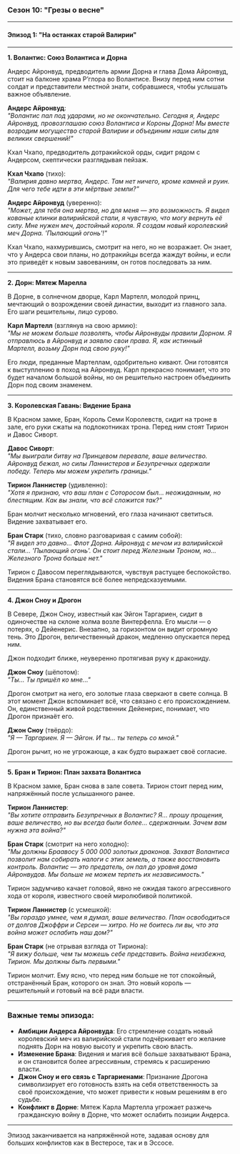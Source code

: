 ### Сезон 10: "Грезы о весне"

---

#### Эпизод 1: "На останках старой Валирии"

---

**1. Волантис: Союз Волантиса и Дорна**

Андерс Айронвуд, предводитель армии Дорна и глава Дома Айронвуд, стоит на балконе храма Р’глора во Волантисе. Внизу перед ним сотни солдат и представители местной знати, собравшиеся, чтобы услышать важное объявление.

**Андерс Айронвуд**:  
_"Волантис пал под ударами, но не окончательно. Сегодня я, Андерс Айронвуд, провозглашаю союз Волантиса и Короны Дорна! Мы вместе возродим могущество старой Валирии и объединим наши силы для великих свершений!"_

Кхал Чхапо, предводитель дотракийской орды, сидит рядом с Андерсом, скептически разглядывая пейзаж.

**Кхал Чхапо** (тихо):  
_"Валирия давно мертва, Андерс. Там нет ничего, кроме камней и руин. Для чего тебе идти в эти мёртвые земли?"_

**Андерс Айронвуд** (уверенно):  
_"Может, для тебя она мертва, но для меня — это возможность. Я видел кованые клинки валирийской стали, я чувствую, что могу вернуть её силу. Мне нужен меч, достойный короля. Я создам новый королевский меч Дорна. 'Пылающий огонь'!"_

Кхал Чхапо, нахмурившись, смотрит на него, но не возражает. Он знает, что у Андерса свои планы, но дотракийцы всегда жаждут войны, и если это приведёт к новым завоеваниям, он готов последовать за ним.

---

**2. Дорн: Мятеж Марелла**

В Дорне, в солнечном дворце, Карл Мартелл, молодой принц, мечтающий о возрождении своей династии, выходит из главного зала. Его шаги решительны, лицо сурово.

**Карл Мартелл** (взглянув на свою армию):  
_"Мы не можем больше позволять, чтобы Айронвуды правили Дорном. Я отправлюсь в Айронвуд и заявлю свои права. Я, как истинный Мартелл, возьму Дорн под свою руку!"_

Его люди, преданные Мартеллам, одобрительно кивают. Они готовятся к выступлению в поход на Айронвуд. Карл прекрасно понимает, что это будет началом большой войны, но он решительно настроен объединить Дорн под своим знаменем.

---

**3. Королевская Гавань: Видение Брана**

В Красном замке, Бран, Король Семи Королевств, сидит на троне в зале, его руки сжаты на подлокотниках трона. Перед ним стоят Тирион и Давос Сиворт.

**Давос Сиворт**:  
_"Мы выиграли битву на Принцевом перевале, ваше величество. Айронвуд бежал, но силы Ланнистеров и Безупречных одержали победу. Теперь мы можем укрепить границы."_

**Тирион Ланнистер** (удивленно):  
_"Хотя я признаю, что ваш план с Соторосом был... неожиданным, но блестящим. Как вы знали, что всё сложится так?"_

Бран молчит несколько мгновений, его глаза начинают светиться. Видение захватывает его.

**Бран Старк** (тихо, словно разговаривая с самим собой):  
_"Я видел это давно... Флот Дорна. Айронвуд с мечом из валирийской стали... 'Пылающий огонь'. Он стоит перед Железным Троном, но... Железного Трона больше нет."_

Тирион с Давосом переглядываются, чувствуя растущее беспокойство. Видения Брана становятся всё более непредсказуемыми.

---

**4. Джон Сноу и Дрогон**

В Севере, Джон Сноу, известный как Эйгон Таргариен, сидит в одиночестве на склоне холма возле Винтерфелла. Его мысли — о потерях, о Дейенерис. Внезапно, за горизонтом он видит огромную тень. Это Дрогон, величественный дракон, медленно опускается перед ним.

Джон подходит ближе, неуверенно протягивая руку к дракониду.

**Джон Сноу** (шёпотом):  
_"Ты... Ты пришёл ко мне..."_

Дрогон смотрит на него, его золотые глаза сверкают в свете солнца. В этот момент Джон вспоминает всё, что связано с его происхождением. Он, единственный живой родственник Дейенерис, понимает, что Дрогон признаёт его.

**Джон Сноу** (твёрдо):  
_"Я — Таргариен. Я — Эйгон. И ты... ты теперь со мной."_

Дрогон рычит, но не угрожающе, а как будто выражает своё согласие.

---

**5. Бран и Тирион: План захвата Волантиса**

В Красном замке, Бран снова в зале совета. Тирион стоит перед ним, напряжённый после услышанного ранее.

**Тирион Ланнистер**:  
_"Вы хотите отправить Безупречных в Волантис? Я... прошу прощения, ваше величество, но вы всегда были более... сдержанным. Зачем вам нужна эта война?"_

**Бран Старк** (смотрит на него холодно):  
_"Мы должны Браавосу 5 000 000 золотых драконов. Захват Волантиса позволит нам собирать налоги с этих земель, а также восстановить контроль. Волантис — это предатель, он пал до уровня дома Айронвудов. Мы больше не можем терпеть их независимость."_

Тирион задумчиво качает головой, явно не ожидая такого агрессивного хода от короля, известного своей миролюбивой политикой.

**Тирион Ланнистер** (с усмешкой):  
_"Вы гораздо умнее, чем я думал, ваше величество. План освободиться от долгов Джоффри и Серсеи — хитро. Но не боитесь ли вы, что эта война может ослабить наш дом?"_

**Бран Старк** (не отрывая взгляда от Тириона):  
_"Я вижу больше, чем ты можешь себе представить. Война неизбежна, Тирион. Мы должны быть первыми."_

Тирион молчит. Ему ясно, что перед ним больше не тот спокойный, отстранённый Бран, которого он знал. Это новый король — решительный и готовый на всё ради власти.

---

### Важные темы эпизода:

- **Амбиции Андерса Айронвуда**: Его стремление создать новый королевский меч из валирийской стали подчёркивает его желание поднять Дорн на новую высоту и укрепить свою власть.
- **Изменение Брана**: Видения и магия всё больше захватывают Брана, и он становится более агрессивным, стремясь к расширению власти.
- **Джон Сноу и его связь с Таргариенами**: Признание Дрогона символизирует его готовность взять на себя ответственность за своё происхождение, что может привести к новым решениям в его судьбе.
- **Конфликт в Дорне**: Мятеж Карла Мартелла угрожает разжечь гражданскую войну в Дорне, что может ослабить позиции Андерса.

---

Эпизод заканчивается на напряжённой ноте, задавая основу для больших конфликтов как в Вестеросе, так и в Эссосе.
